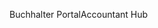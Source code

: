 <span data-ttu-id="af22c-101">Buchhalter Portal</span><span class="sxs-lookup"><span data-stu-id="af22c-101">Accountant Hub</span></span>
